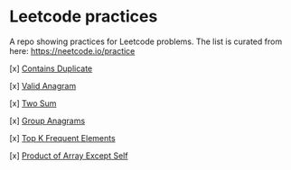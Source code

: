 # Leetcode practices

A repo showing practices for Leetcode problems. The list is curated from here: https://neetcode.io/practice

[x] [Contains Duplicate](https://leetcode.com/problems/contains-duplicate/)

[x] [Valid Anagram](https://leetcode.com/problems/valid-anagram/)

[x] [Two Sum](https://leetcode.com/problems/two-sum/)

[x] [Group Anagrams](https://leetcode.com/problems/group-anagrams/)

[x] [Top K Frequent Elements](https://leetcode.com/problems/top-k-frequent-elements/)

[x] [Product of Array Except Self](https://leetcode.com/problems/product-of-array-except-self/)
